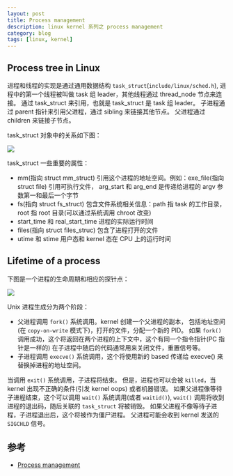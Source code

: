 ```yaml
---
layout: post
title: Process management
description: linux kernel 系列之 process management
category: blog
tags: [linux, kernel]
---
```



## Process tree in Linux
进程和线程的实现是通过通用数据结构 `task_struct`(`include/linux/sched.h`),
进程中的第一个线程被叫做 task 组 leader，其他线程通过 thread_node 节点来连接。
通过 task_struct 来引用，也就是 task_struct 是 task 组 leader。
子进程通过 parent 指针来引用父进程，通过 sibling 来链接其他节点。
父进程通过 children 来链接子节点。

task_struct 对象中的关系如下图：

![](http://myaut.github.io/dtrace-stap-book/images/linux/task.png)

task_struct 一些重要的属性：

- mm(指向 struct mm_struct) 引用这个进程的地址空间。例如：exe_file(指向 struct file) 引用可执行文件，
  arg_start 和 arg_end 是传递给进程的 argv 参数第一和最后一个字节
- fs(指向 struct fs_struct) 包含文件系统相关信息：path 指 task 的工作目录，root 指 root 目录(可以通过系统调用 chroot 改变)
- start_time 和 real_start_time 进程的实际运行时间
- files(指向 struct files_struc) 包含了进程打开的文件
- utime 和 stime 用户态和 kernel 态在 CPU 上的运行时间

## Lifetime of a process
下图是一个进程的生命周期和相应的探针点：

![](http://myaut.github.io/dtrace-stap-book/images/forkproc.png)

Unix 进程生成分为两个阶段：

- 父进程调用 `fork()` 系统调用。kernel 创建一个父进程的副本，
  包括地址空间(在 `copy-on-write` 模式下)，打开的文件，分配一个新的 PID。
  如果 `fork()` 调用成功，这个将返回在两个进程的上下文中，这个有同一个指令指针(PC 指针是一样的)
  在子进程中随后的代码通常用来关闭文件，重置信号等。
- 子进程调用 `execve()` 系统调用，这个将使用新的 based 传递给 execve() 来替换掉进程的地址空间。

当调用 `exit()` 系统调用，子进程将结束。
但是，进程也可以会被 `killed`，当 kernel 出现不正确的条件(引发 kernel oops) 或者机器错误。
如果父进程像等待子进程结束，这个可以调用 `wait()` 系统调用(或者 `waitid()`),
`wait()` 调用将收到进程的退出码，随后关联的 `task_struct` 将被销毁。
如果父进程不像等待子进程，子进程退出后，这个将被作为僵尸进程。
父进程可能会收到 kernel 发送的 `SIGCHLD` 信号。


## 参考

- [Process management](http://myaut.github.io/dtrace-stap-book/kernel/proc.html)

[-10]:    http://hushi55.github.io/  "-10"